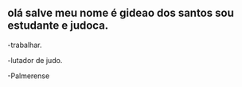 olá
salve meu nome é gideao dos santos sou estudante e judoca.
-
-trabalhar.

-lutador de judo.

-Palmerense


<!---
gideadossantos/gideadossantos is a ✨ special ✨ repository because its `README.md` (this file) appears on your GitHub profile.
You can click the Preview link to take a look at your changes.
--->
